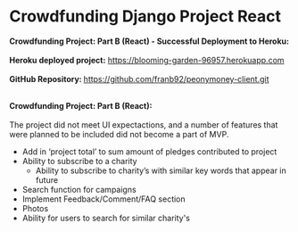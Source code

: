 # Crowdfunding Django Project React

<b>Crowdfunding Project: Part B (React) - Successful Deployment to Heroku:</b><br></br> 
<b>Heroku deployed project:</b> https://blooming-garden-96957.herokuapp.com<br></br>
<b>GitHub Repository: </b>https://github.com/franb92/peonymoney-client.git<br></br>

<b>Crowdfunding Project: Part B (React):</b><br></br>
The project did not meet UI expectactions, and a number of features that were planned to be included did not become a part of MVP.
- Add in ‘project total’ to sum amount of pledges contributed to project
- Ability to subscribe to a charity
    - Ability to subscribe to charity’s with similar key words that appear in future
- Search function for campaigns
- Implement Feedback/Comment/FAQ section
- Photos
- Ability for users to search for similar charity's 